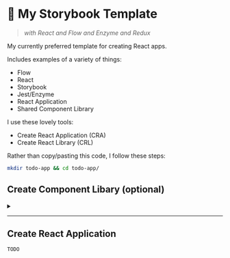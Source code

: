 # 📘 My Storybook Template

> _with React and Flow and Enzyme and Redux_

My currently preferred template for creating React apps.

Includes examples of a variety of things:

- Flow
- React
- Storybook
- Jest/Enzyme
- React Application
- Shared Component Library

I use these lovely tools:

- Create React Application (CRA)
- Create React Library (CRL)

Rather than copy/pasting this code, I follow these steps:

```sh
mkdir todo-app && cd todo-app/
```

## Create Component Libary (optional)

<details>
    <summary></summary>

### Create component library

```sh
npx create-react-library todo-components

mv todo-components/ components && cd components/
```

### Add Storybook

<details>
  <summary></summary>

```
npx -p @storybook/cli sb init

yarn add -D @storybook/addon-docs
```

```diff
diff --git a/.storybook/main.js b/.storybook/main.js
index 8f79d46..5f60ae0 100644
--- a/.storybook/main.js
+++ b/.storybook/main.js
@@ -4,5 +4,6 @@ module.exports = {
     '@storybook/preset-create-react-app',
     '@storybook/addon-actions',
     '@storybook/addon-links',
-  ],
-};
+    '@storybook/addon-docs'
+  ]
+}
```

### Update Storybook to show library component

```diff
diff --git a/src/stories/1-Button.stories.js b/src/stories/1-Button.stories.js
index 6bcfa21..7dbfe81 100644
--- a/src/stories/1-Button.stories.js
+++ b/src/stories/1-Button.stories.js
@@ -2,16 +2,18 @@ import React from 'react';
 import { action } from '@storybook/addon-actions';
 import { Button } from '@storybook/react/demo';

+import { ExampleComponent } from '../';
+
 export default {
-  title: 'Button',
-  component: Button,
+  title: 'Example Component',
+  component: ExampleComponent
 };

-export const Text = () => <Button onClick={action('clicked')}>Hello Button</Button>;
+export const Text = () => <ExampleComponent text='Hello, world!' />;
```

### Add documentation to library component

```diff
diff --git a/src/index.js b/src/index.js
index 5d66404..461d9df 100644
--- a/src/index.js
+++ b/src/index.js
@@ -1,6 +1,16 @@
-import React from 'react'
-import styles from './styles.module.css'
+import React from 'react';
+import styles from './styles.module.css';

-export const ExampleComponent = ({ text }) => {
-  return <div className={styles.test}>Example Component: {text}</div>
-}
+type Props = {
+  /** My lovely property */
+  text: string
+};
+
+/** My lovely component */
+export const ExampleComponent = ({ text }: Props) => {
+  return <div className={styles.test}>Example Component: {text}</div>;
+};
+
+ExampleComponent.defaultProps = {
+  text: 'Default text'
+};
```

### Add a default export for component library (optional)

```diff
diff --git a/src/index.js b/src/index.js
index 461d9df..dc29031 100644
--- a/src/index.js
+++ b/src/index.js
@@ -14,3 +14,5 @@ export const ExampleComponent = ({ text }: Props) => {
 ExampleComponent.defaultProps = {
   text: 'Default text'
 };
+
+export default ExampleComponent;
diff --git a/src/stories/1-Button.stories.js b/src/stories/1-Button.stories.js
index 7dbfe81..1704845 100644
--- a/src/stories/1-Button.stories.js
+++ b/src/stories/1-Button.stories.js
@@ -2,7 +2,7 @@ import React from 'react';
 import { action } from '@storybook/addon-actions';
 import { Button } from '@storybook/react/demo';

-import { ExampleComponent } from '../';
+import ExampleComponent from '../';

 export default {
   title: 'Example Component',
```

### Add a second component to the library (optional)

```diff
diff --git a/src/AnotherComponent.js b/src/AnotherComponent.js
index e69de29..08bd751 100644
--- a/src/AnotherComponent.js
+++ b/src/AnotherComponent.js
@@ -0,0 +1,5 @@
+import React from 'react';
+
+export function AnotherComponent() {
+  return 'Hello from another component!';
+}
diff --git a/src/index.js b/src/index.js
index dc29031..79db612 100644
--- a/src/index.js
+++ b/src/index.js
@@ -16,3 +16,5 @@ ExampleComponent.defaultProps = {
 };

 export default ExampleComponent;
+
+export * from './AnotherComponent';
diff --git a/src/stories/1-Button.stories.js b/src/stories/1-Button.stories.js
index 1704845..3787181 100644
--- a/src/stories/1-Button.stories.js
+++ b/src/stories/1-Button.stories.js
@@ -2,7 +2,7 @@ import React from 'react';
 import { action } from '@storybook/addon-actions';
 import { Button } from '@storybook/react/demo';

-import ExampleComponent from '../';
+import ExampleComponent, { AnotherComponent } from '../';

 export default {
   title: 'Example Component',
@@ -11,6 +11,8 @@ export default {

 export const Text = () => <ExampleComponent text='Hello, world!' />;

+export const ShowAnother = () => <AnotherComponent />;
+
```

</details>

### Add Jest tests for components


<details>
  <summary></summary>

#### Add enzyme test library

```sh
yarn add -D enzyme enzyme-adapter-react-16
```

#### Add src/setupTests.js

```js
import Enzyme from 'enzyme';
import Adapter from 'enzyme-adapter-react-16';

Enzyme.configure({ adapter: new Adapter() });
```

#### Add src/AnotherComponent.test.js

```js
import React from 'react';
import { mount } from 'enzyme';
import { AnotherComponent } from '.';

describe('AnotherComponent', () => {
  it('shows correct text', () => {
    const wrapper = mount(<AnotherComponent />);
    expect(wrapper.text()).toEqual('Hello from another component!');
  });
});
```

#### Update index.test.js

```diff
diff --git a/components/src/index.test.js b/components/src/index.test.js
index a0f0449..9abe687 100644
--- a/components/src/index.test.js
+++ b/components/src/index.test.js
@@ -1,7 +1,10 @@
-import { ExampleComponent } from '.'
+import React from 'react';
+import { mount } from 'enzyme';
+import { ExampleComponent } from '.';

 describe('ExampleComponent', () => {
-  it('is truthy', () => {
-    expect(ExampleComponent).toBeTruthy()
-  })
-})
+  it('shows correct text', () => {
+    const wrapper = mount(<ExampleComponent text='Hello, world!' />);
+    expect(wrapper.text()).toEqual('Example Component: Hello, world!');
+  });
+});
```

### Run Just tests

```sh
$ yarn test
yarn run v1.22.4
$ run-s test:unit test:lint test:build
$ cross-env CI=1 react-scripts test --env=jsdom
PASS src/AnotherComponent.test.js
PASS src/index.test.js

Test Suites: 2 passed, 2 total
Tests:       2 passed, 2 total
Snapshots:   0 total
Time:        1.06s
Ran all test suites.
```

### Show Jest test results in Storybook

```sh
yarn add -D storybook-addon-specifications
```

#### Register Specifications addon

> Also removes un-used addons Actions and Links (optional;)
>
> Removing 'Actions' ensures that the 'Specifications' tab
> shows up by default when viewing a Story on the Canvas.

```diff
diff --git a/components/.storybook/main.js b/components/.storybook/main.js
index 5f60ae0..8f46833 100644
--- a/components/.storybook/main.js
+++ b/components/.storybook/main.js
@@ -2,8 +2,7 @@ module.exports = {
   stories: ['../src/**/*.stories.js'],
   addons: [
     '@storybook/preset-create-react-app',
-    '@storybook/addon-actions',
-    '@storybook/addon-links',
-    '@storybook/addon-docs'
+    '@storybook/addon-docs',
+    'storybook-addon-specifications'
   ]
-}
+};;
```

#### Export describe() block from tests

```diff
diff --git a/components/src/index.test.js b/components/src/index.test.js
index 9abe687..9997a70 100644
--- a/components/src/index.test.js
+++ b/components/src/index.test.js
@@ -2,9 +2,11 @@ import React from 'react';
 import { mount } from 'enzyme';
 import { ExampleComponent } from '.';

-describe('ExampleComponent', () => {
+const specs = describe('ExampleComponent', () => {
   it('shows correct text', () => {
     const wrapper = mount(<ExampleComponent text='Hello, world!' />);
     expect(wrapper.text()).toEqual('Example Component: Hello, world!');
   });
 });
+
+export default specs;
```

#### Import specs from test file and call with specs()

```diff
diff --git a/components/src/stories/1-Button.stories.js b/components/src/stories/1-Button.stories.js
index 3787181..ed97b64 100644
--- a/components/src/stories/1-Button.stories.js
+++ b/components/src/stories/1-Button.stories.js
@@ -1,15 +1,20 @@
 import React from 'react';
 import { action } from '@storybook/addon-actions';
 import { Button } from '@storybook/react/demo';
+import { specs } from 'storybook-addon-specifications';

 import ExampleComponent, { AnotherComponent } from '../';
+import exampleComponentSpecs from '../index.test';

 export default {
   title: 'Example Component',
   component: ExampleComponent
 };

-export const Text = () => <ExampleComponent text='Hello, world!' />;
+export const Text = () => {
+  specs(() => exampleComponentSpecs);
+  return <ExampleComponent text='Hello, world!' />;
+};
```

#### Add .storybook/test.js

```js
import { describe, it, beforeEach } from 'storybook-addon-specifications';
import expect from 'expect';

import { configure as enzymeConfigure } from 'enzyme';
import Adapter from 'enzyme-adapter-react-16';
enzymeConfigure({ adapter: new Adapter() });

window.describe = describe;
window.beforeEach = beforeEach;
window.it = it;
window.expect = expect;
```

#### Add .storybook/config.js

> TODO: figure out how to not have both a main.js and a config.js

```js
import { configure } from '@storybook/react';
import './test';
configure(require.context('../src/stories', true, /\.stories\.js$/), module);
```

</details>

### Add Flow


<details>
  <summary></summary>

```sh
yarn add flow-bin
```

#### Add flow to package.json

```diff
diff --git a/components/package.json b/components/package.json
index 5bd8527..3dc3e97 100644
--- a/components/package.json
+++ b/components/package.json
@@ -23,7 +23,8 @@
     "predeploy": "cd example && yarn install && yarn run build",
     "deploy": "gh-pages -d example/build",
     "storybook": "start-storybook -p 9009",
-    "build-storybook": "build-storybook"
+    "build-storybook": "build-storybook",
+    "flow": "flow"
```

#### Initialize (add .flowconfig)

```sh
yarn flow init
```

#### Add @flow to files

```js
// @flow strict
```

> `strict` is optional

#### Add jest flow types

```sh
npm install -g flow-typed

# Get jest version number
grep ^jest@ yarn.lock

# Install flow types for jest
flow-typed install jest@24.9.0
```

#### Add flow-types to .flowconfig

```diff
diff --git a/components/.flowconfig b/components/.flowconfig
index 1fed445..0d26140 100644
--- a/components/.flowconfig
+++ b/components/.flowconfig
@@ -3,6 +3,7 @@
 [include]

 [libs]
+flow-typed
```

#### And add jest note to .eslintrc

```diff
diff --git a/components/.eslintrc b/components/.eslintrc
index 530000c..6a09bdb 100644
--- a/components/.eslintrc
+++ b/components/.eslintrc
@@ -8,7 +8,8 @@
     "prettier/react"
   ],
   "env": {
-    "node": true
+    "node": true,
+    "jest": true
   },
```

</details>

## Misc

<details>
  <summary></summary>

### Update .prettierrc to use semicolons

```diff
diff --git a/.prettierrc b/.prettierrc
index a9646d4..b657a30 100644
--- a/.prettierrc
+++ b/.prettierrc
@@ -1,7 +1,7 @@
 {
   "singleQuote": true,
   "jsxSingleQuote": true,
-  "semi": false,
+  "semi": true,
```

</details>

That's it!

_**Flow-typed component library with property documentation and Storybook-integrated test UI!**_

> Note: with this setup, you cannot:  
> `import AnotherComponent from 'todo-components/AnotherComponent`

</details>

---

## Create React Application

`TODO`
